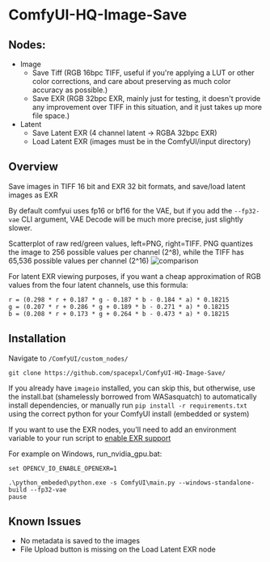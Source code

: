 # ComfyUI-HQ-Image-Save
## Nodes:
- Image
  - Save Tiff (RGB 16bpc TIFF, useful if you're applying a LUT or other color corrections, and care about preserving as much color accuracy as possible.)
  - Save EXR (RGB 32bpc EXR, mainly just for testing, it doesn't provide any improvement over TIFF in this situation, and it just takes up more file space.)
- Latent
  - Save Latent EXR (4 channel latent -> RGBA 32bpc EXR)
  - Load Latent EXR (images must be in the ComfyUI/input directory)

## Overview
Save images in TIFF 16 bit and EXR 32 bit formats, and save/load latent images as EXR

By default comfyui uses fp16 or bf16 for the VAE, but if you add the `--fp32-vae` CLI argument, VAE Decode will be much more precise, just slightly slower.

Scatterplot of raw red/green values, left=PNG, right=TIFF. PNG quantizes the image to 256 possible values per channel (2^8), while the TIFF has 65,536 possible values per channel (2^16)
![comparison](https://github.com/spacepxl/ComfyUI-HQ-Image-Save/assets/143970342/ce8107a2-31c9-44af-95af-b9ff8d704f7f)


For latent EXR viewing purposes, if you want a cheap approximation of RGB values from the four latent channels, use this formula:
```
r = (0.298 * r + 0.187 * g - 0.187 * b - 0.184 * a) * 0.18215
g = (0.207 * r + 0.286 * g + 0.189 * b - 0.271 * a) * 0.18215
b = (0.208 * r + 0.173 * g + 0.264 * b - 0.473 * a) * 0.18215
```

## Installation
Navigate to `/ComfyUI/custom_nodes/`

`git clone https://github.com/spacepxl/ComfyUI-HQ-Image-Save/`

If you already have `imageio` installed, you can skip this, but otherwise, use the install.bat (shamelessly borrowed from WASasquatch) to automatically install dependencies, or manually run `pip install -r requirements.txt` using the correct python for your ComfyUI install (embedded or system)

If you want to use the EXR nodes, you'll need to add an environment variable to your run script to [enable EXR support](https://github.com/opencv/opencv/issues/21928)

For example on Windows, run_nvidia_gpu.bat:

```
set OPENCV_IO_ENABLE_OPENEXR=1

.\python_embeded\python.exe -s ComfyUI\main.py --windows-standalone-build --fp32-vae
pause
```

## Known Issues

- No metadata is saved to the images
- File Upload button is missing on the Load Latent EXR node
